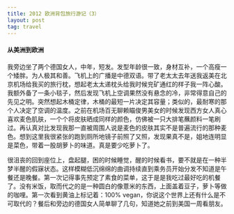 ```yaml
---
title: 2012 欧洲背包旅行游记（3）
layout: post
tag: travel
---
```


#### 从美洲到欧洲

我旁边坐了两个德国女人，中年，短发。发型年龄很一致，身材互补，一个高瘦一个矮胖。为人极其和善。飞机上的广播是中德双语。带了老太太去年送我返美在北京机场给我买的旅行枕，想起老太太递枕头给我时候兖矿通红的样子我一阵心酸。我额外备了一条小毯子，然后发现飞机上空调果然没有悬念的冷，非常得意自己的先见之明。突然想起木桶定律，木桶的最短一片决定其容量；类似的，最耐寒的那个人决定了空调的温度。之前在机场百无聊赖瞄俊男美女的时候发现西方女人真心喜欢麦色肌肤，一个个将皮肤晒成同样的颜色，仿佛被一只大排笔蘸颜料一笔刷过。再认真对比发现我那一直被周围人说是麦色的皮肤其实不是普遍流行的那种麦色。想到这里我很紧张的跑到厕所地镜子前照了又照，发现果真不是，姐地连明显是菜色，带着一股胡萝卜的味道。真是要少吃萝卜了。

很沮丧的回到座位上，盘起腿，困的时候睡觉，醒的时候看书，要不就是在一种半梦半醒的假寐状态。这样模糊低沉绵绵的曲调持续直到乘务员开始分发不知道是午餐还是晚餐。第一次记得事先预定了素食的菜单，这于是是我吃过最好吃的机餐了。没有米饭，取而代之的是一种圆白的像薏米的东西，上面盖着豆子，萝卜等做的咖哩。第一次看到黄油上标记着：100% vegan，你说这个世界上还有什么是不可取代的？餐后和旁边的德国女人简单聊了几句，知道她之前到美国一周看朋友。